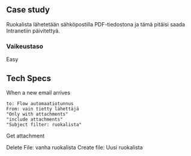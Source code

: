 ## Case study

Ruokalista lähetetään sähköpostilla PDF-tiedostona ja tämä pitäisi saada Intranetiin päivitettyä.

### Vaikeustaso
Easy

## Tech Specs

When a new email arrives
```
to: Flow automaatiotunnus
From: vain tietty lähettäjä
"Only with attachments"
"include attachments"
"Subject filter: ruokalista"
```

Get attachment

Delete File: vanha ruokalista
Create file: Uusi ruokalista